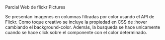 Parcial Web de flickr Pictures


Se presentan imagenes en columnas filtradas por color usando el API de Flickr. 
Como toque creativo se incluye la propiedad en CSS de :hover cambiando el background-color.
Además, la busqueda se hace unicamente cuando se hace click sobre el componente con el color determinado.

